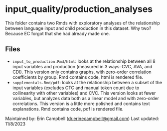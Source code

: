 # input_quality/production_analyses

This folder contains two Rmds with exploratory analyses of the relationship between language input and child production in this dataset. Why two? Because EC forgot that she had already made one.

## Files

- `input_to_production.Rmd/html`: looks at the relationship between all 8 input variables and production (measured in 3 ways: CVC, AVA, and CDI). This version only contains graphs, with zero-order correlation coefficients by group. Rmd contains code, html is rendered file.
- `supplementals.Rmd/pdf`: looks at the relationship between a subset of the input variables (excludes CTC and manual token count due to collinearity with other variables) and CVC. This version looks at fewer variables, but analyzes data both as a linear model and with zero-order correlations. This version is a little more polished and contains text explanations. Rmd contains code, pdf is rendered file.

Maintained by: Erin Campbell (dr.erinecampbell@gmail.com)
Last updated: 11/8/2023